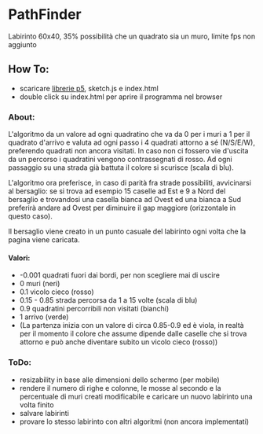 # PathFinder

Labirinto 60x40, 35% possibilità che un quadrato sia un muro, limite fps non aggiunto

## How To:
- scaricare [librerie p5](https://github.com/Gimmmy97/prova-prova/tree/master/challenge/librerie%20p5), sketch.js e index.html
- double click su index.html per aprire il programma nel browser 

### About:
L'algoritmo da un valore ad ogni quadratino che va da 0 per i muri a 1 per il quadrato d'arrivo e valuta ad ogni passo i
4 quadrati attorno a sé (N/S/E/W), preferendo quadrati non ancora visitati. In caso non ci fossero vie d'uscita da un
percorso i quadratini vengono contrassegnati di rosso. Ad ogni passaggio su una strada già battuta il colore si scurisce 
(scala di blu).

L'algoritmo ora preferisce, in caso di parità fra strade possibiliti, avvicinarsi al bersaglio:
se si trova ad esempio 15 caselle ad Est e 9 a Nord del bersaglio e trovandosi una casella bianca ad Ovest ed una bianca a Sud preferirà andare ad Ovest per diminuire il gap maggiore (orizzontale in questo caso).

Il bersaglio viene creato in un punto casuale del labirinto ogni volta che la pagina viene caricata.

#### Valori:
- -0.001 quadrati fuori dai bordi, per non scegliere mai di uscire
- 0 muri (neri)
- 0.1 vicolo cieco (rosso)
- 0.15 - 0.85 strada percorsa da 1 a 15 volte (scala di blu)
- 0.9 quadratini percorribili non visitati (bianchi)
- 1 arrivo (verde)
- (La partenza inizia con un valore di circa 0.85-0.9 ed è viola, in realtà per il momento il colore che assume dipende dalle caselle che si trova attorno e può anche diventare subito un vicolo cieco (rosso))

### ToDo:
- resizability in base alle dimensioni dello schermo (per mobile)
- rendere il numero di righe e colonne, le mosse al secondo e la percentuale di muri creati modificabile
e caricare un nuovo labirinto una volta finito
- salvare labirinti
- provare lo stesso labirinto con altri algoritmi (non ancora implementati)
